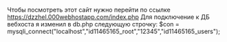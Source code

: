 Чтобы посмотреть этот сайт нужно перейти по ссылке https://dzzhel.000webhostapp.com/index.php
Для подключение к ДБ вебхоста я изменил в db.php следующую строчку:
$con = mysqli_connect("localhost","id11465165_root","12345","id11465165_users");

